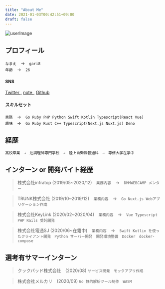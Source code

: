 ```yaml
---
title: "About Me"
date: 2021-01-03T00:42:51+09:00
draft: false
---
```



![ userImage ]( https://avatars3.githubusercontent.com/u/49360378?v=4 )

## プロフィール

`なまえ`　→　`gari8` \
`年齢`　→　`26` 

#### SNS

[ Twitter ]( https://twitter.com/HAGARI06 ), [ note ]( https://note.com/gariha_ ), [ Github ]( https://github.com/gari8 )

#### スキルセット
`実務`　→　`Go Ruby PHP Python Swift Kotlin Typescript(React Vue)` \
`趣味`　→　`Go Ruby Rust C++ Typescript(Next.js Nuxt.js) Deno`

## 経歴

    高校卒業　→　辻調理師専門学校　→　陸上自衛隊普通科　→　専修大学在学中

## インターン or 開発バイト経歴

> 株式会社infratop (2019/05~2020/12)　`業務内容`　→　`DMMWEBCAMP メンター` 


> TRUNK株式会社 (2019/10~2019/12)　`業務内容`　→　`Go Nuxt.js Webアプリケーション作成` 


> 株式会社KeyLink (2020/02~2020/04)　`業務内容`　→　`Vue Typescript PHP Rails 受託開発`


> 株式会社電通SJ (2020/06~在籍中)　`業務内容`　→　`Swift Kotlin を使ったクライアント開発　Python サーバー開発　開発環境整備　Docker　docker-compose`


## 選考有サマーインターン

> クックパッド株式会社　(2020/08) `サービス開発　モックアプリ作成`

> 株式会社メルカリ　(2020/09) `Go 静的解析ツール制作　WASM`
